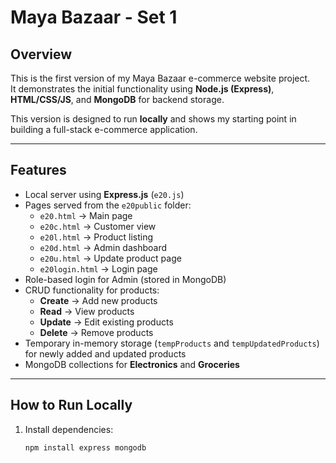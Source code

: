 # Maya Bazaar - Set 1

## Overview
This is the first version of my Maya Bazaar e-commerce website project.  
It demonstrates the initial functionality using **Node.js (Express)**, **HTML/CSS/JS**, and **MongoDB** for backend storage.  

This version is designed to run **locally** and shows my starting point in building a full-stack e-commerce application.

---

## Features
- Local server using **Express.js** (`e20.js`)  
- Pages served from the `e20public` folder:
  - `e20.html` → Main page  
  - `e20c.html` → Customer view  
  - `e20l.html` → Product listing  
  - `e20d.html` → Admin dashboard  
  - `e20u.html` → Update product page  
  - `e20login.html` → Login page  
- Role-based login for Admin (stored in MongoDB)  
- CRUD functionality for products:
  - **Create** → Add new products
  - **Read** → View products
  - **Update** → Edit existing products
  - **Delete** → Remove products
- Temporary in-memory storage (`tempProducts` and `tempUpdatedProducts`) for newly added and updated products
- MongoDB collections for **Electronics** and **Groceries**  

---

## How to Run Locally
1. Install dependencies:
   ```bash
   npm install express mongodb